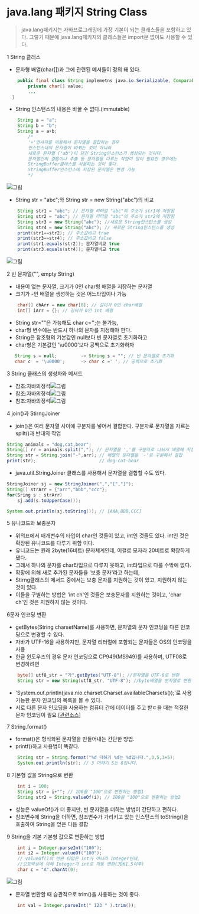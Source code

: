 # java.lang 패키지 String Class
> java.lang패키지는 자바프로그래밍에 가장 기본이 되는 클래스들을 포함하고 있다. 그렇기 때문에 java.lang패키지의 클래스들은 import문 없이도 사용할 수 있다.

1 String 클래스
   * 문자형 배열(char[])과 그에 관련된 메서들이 정의 돼 있다.
```java
	public final class String implemetns java.io.Serializable, Comparable{
    	private char[] value;
        ...
  }
```
* String 인스턴스의 내용은 바꿀 수 없다.(immutable)
```java
	String a = "a";
    String b = "b";               
    String a = a+b;
        /*
	    '+'연사자를 이용해서 문자열을 결합하는 경우 
        인스턴스내의 문자열이 바뀌는 것이 아니라
        새로운 문자열 ("ab")이 담긴 String인스턴스가 생성되는 것이다.
        문자열간의 결합이나 추출 등 문자열을 다루는 작업이 많이 필요한 경우에는
        StringBuffer클래스를 사용하는 것이 좋다.
        StringBuffer인스턴스에 저장된 문자열은 변경 가능
        */
```
![그림](https://github.com/HaeSeongPark/TIL/blob/master/img/Java/Java.lang.StringClass.png)

* String str = "abc";와 String str = new String("abc")의 비교
```java
	String str1 = "abc"; // 문자열 리터럴 "abc"의 주소가 str1에 저장됨
    String str2 = "abc"; // 문자열 리터럴 "abc"의 주소가 str2에 저장됨
    String str3 = new String("abc"); //새로운 String인스턴스를 생성
    String str4 = new String("abc"); // 새로운 String인스턴스를 생성
  	print(str1==str2); // 주소값비교 true
    print(str3==str4); // 주소값비교 false
    print(str1.equals(str2)); 문자열비교 true
    print(str3.equals(str4)); 문자열비교 true
```
![그림](https://github.com/HaeSeongPark/TIL/blob/master/img/Java/Java.lang.StringClass2.png)

2 빈 문자열("", empty String)
* 내용이 없는 문자열, 크기가 0인 char형 배열을 저장하는 문자열
* 크기가 -인 배열을 생성하는 것은 어느타입이나 가능
```java
	char[] chArr = new char[0]; // 길이가 0인 char배열
    int[] iArr = {}; // 길이가 0인 int 배열
 ```
 * String str=""은 가능해도 char c='';는 불가능,
 *  char형 변수에는 반드시 하나의 문자를 지정해야 한다.
 *  String은 참조형의 기본값인 null보다 빈 문자열로 초기화하고
 *  char형은 기본값인 '\u0000'보다 공백으로 초기화하자
 
 ```java
 	String s = null;         -> String s = ""; // 빈 문자열로 초기화
    char c  = '\u0000';      -> char c =' '; // 공백으로 초기화
 ```
 
 3 String 클래스의 생성자와 메서드
* 참조:자바의정석![그림](https://github.com/HaeSeongPark/TIL/blob/master/img/Java/Java.lang.StringClass%20Construct%20Method.png)
* 참조:자바의정석![그림](https://github.com/HaeSeongPark/TIL/blob/master/img/Java/Java.lang.StringClass%20Construct%20Method2.png)
* 참조:자바의정석![그림](https://github.com/HaeSeongPark/TIL/blob/master/img/Java/Java.lang.StringClass%20Construct%20Method.png)

4 join()과 StirngJoiner
* join()은 여러 문자열 사이에 구분자를 넣어서 결합한다. 구분자로 문자열을 자르는 spilt()과 반대의 작업
```java
String animals = "dog,cat,bear";
String[] rr = animals.split(","); // 문자열을 ','를 구분자로 나눠서 배열에 저장
String str = String.join("-",arr); // 배열의 문자열을 '-'로 구분해서 결합
print(str);                        // dog-cat-bear
```
* java.util.StringJoiner 클래스를 사용해서 문자열을 결합할 수도 있다.
```java
StringJoiner sj = new StringJoiner(",","[","]");
String[] strArr = {"arr","bbb","ccc"};
for(Sring s : strArr)
	sj.add(s.toUpperCase());

System.out.println(sj.toString()); // [AAA,BBB,CCC]
```
5 유니코드와 보충문자
* 위의표에서 매개변수의 타입이 char인 것들이 있고, int인 것들도 있다. int인 것은 확장된 유니코드를 다루기 위함 이다.
* 유니코드는 원래 2byte(16비트) 문자체계인데, 이걸로 모자라 20비트로 확장하게 됐다.
* 그래서 하나의 문자를 char타입으로 다루지 못하고, int타입으로 다룰 수밖에 없다.
* 확장에 의해 새로 추가된 문자들을 '보충 문자'라고 하는데,
* Stirng클래스의 메서드 중에서는 보충 문자를 지원하는 것이 있고, 지원하지 않는 것이 있다.
* 이들을 구별하는 방법은 'int ch'인 것들은 보충문자를 지원하는 것이고, 'char ch'인 것은 지원하지 않는 것이다.

6문자 인코딩 변환
* getBytes(String charsetName)를 사용하면, 문자열의 문자 인코딩을 다른 인코딩으로 변경할 수 있다.
* 자바가 UTF-16을 사용하지만, 문자열 리터럴에 포함되는 문자들은 OS의 인코딩을 사용
* 한글 윈도우즈의 경우 문자 인코딩으로 CP949(MS949)를 사용하며, UTF08로 변경하려면

```java
	byte[] utf8_str = "가".getBytes("UTF-8"); //문자열을 UTF-8로 변환
    String str = new String(utf8_str, "UTF-8"); //byte배열을 분자열로 변환
```
* 'System.out.println(java.nio.charset.Charset.availableCharsets());'로 사용가능한 문자 인코딩의 목록을 볼 수 있다.
* 서로 다른 문자 인코딩을 사용하는 컴퓨터 간에 데이터를 주고 받ㄷ을 때는 적절한 문자 인코딩이 필요
[[관련소스]](https://github.com/HaeSeongPark/TIL/blob/master/JavaStudySource/src/ch9/StringEx5.java)

7 String.format()
* format()은 형식화된 문자열을 만들어내는 간단한 방법.
* printf()하고 사용법이 똑같다.
```java
	String str = String.format("%d 더하기 %d는 %d입니다.",3,5,3+5);
    System.out.println(str); // 3 더하기 5는 8입니다.
```
8 기본형 값을 String으로 변환
```java
	int i = 100;
    String str = i+""; // 100을 "100"으로 변환하는 방법1
    String str2 = String.valueOf(i); // 100을 "100"으로 변환하는 방법2
```
* 성능은 valueOf()가 더 좋지만, 빈 문자열을 더하는 방법이 간단하고 편하다.
* 참조변수에 String을 더하면, 참조변수가 가리키고 있는 인스턴스의 toString()을 호출하여 String을 얻은 다음 결합

9 String을 기본 기본형 값으로 변환하는 방법
```java
	int i = Integer.parseInt("100");
    int i2 = Integer.valueOf("100"); 
    // valueOf()의 반환 타입은 int가 아니라 Integer인데, 
    //오토박싱에 의해 Integer가 int로 자동 변환(JDK1.5이후)
    char c = "A".charAt(0);
```
![그림](https://github.com/HaeSeongPark/TIL/blob/master/img/Java/Java.lang.StringClass%20change%20String.png)
* 문자열 변환할 때 습관적으로 trim()을 사용하는 것이 좋다.
```java
	int val = Integer.parseInt(" 123 " ).trim());
```
